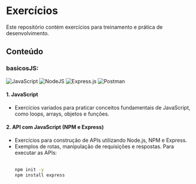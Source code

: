 # Exercícios

Este repositório contém exercícios para treinamento e prática de desenvolvimento.

## Conteúdo

### basicosJS:

![JavaScript](https://img.shields.io/badge/javascript-FFFFFF.svg?style=for-the-badge&logo=javascript&logoColor=%23F7DF1E)
![NodeJS](https://img.shields.io/badge/node.js-FFFFFF?style=for-the-badge&logo=node.js&logoColor=6DA55F)
![Express.js](https://img.shields.io/badge/express.js-FFFFFF.svg?style=for-the-badge&logo=express&logoColor=%23404d59)
![Postman](https://img.shields.io/badge/Postman-FFFFFF?style=for-the-badge&logo=postman&logoColor=FF6C37)

#### 1. **JavaScript**
   - Exercícios variados para praticar conceitos fundamentais de JavaScript, como loops, arrays, objetos e funções.

#### 2. **API com JavaScript (NPM e Express)**
   - Exercícios para construção de APIs utilizando Node.js, NPM e Express. 
   - Exemplos de rotas, manipulação de requisições e respostas.
        Para executar as APIs:
     <br>
     <br>
        ```bash
        npm init -y
        npm install express
        ```
